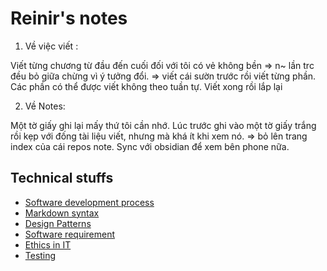 

# Reinir's notes

1. Về việc viết : 

Viết từng chương từ đầu đến cuối đối với tôi có vẻ không bền => n~ lần trc đều bỏ giữa chừng vì ý tưởng đổi.
=> viết cái sườn trước rồi viết từng phần. Các phần có thể được viết không theo tuần tự. Viết xong rồi lắp lại

2. Về Notes:

Một tờ giấy ghi lại mấy thứ tôi cần nhớ. Lúc trước ghi vào một tờ giấy trắng rồi kẹp với đống tài liệu viết, nhưng mà khá ít khi xem nó.
=> bỏ lên trang index của cái repos note. Sync với obsidian để xem bên phone nữa.


## Technical stuffs

- [Software development process](software_development_process/SDP_index.md)
- [Markdown syntax](syntax/markdown_syntax.txt)
- [Design Patterns](design_patterns/index.md)
- [Software requirement](requirement_engineering/req_eng_index.md)
- [Ethics in IT](ethics_in_IT/ethics_index.md)
- [Testing](testing/test_index.md)

